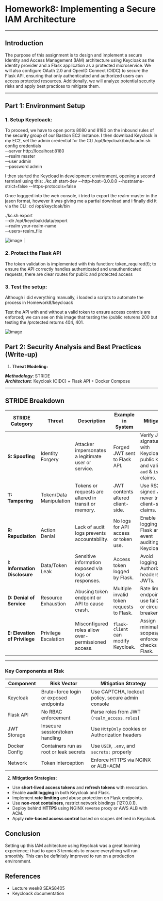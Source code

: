 # Homework8: Implementing a Secure IAM Architecture

---

## Introduction

The purpose of this assignment is to design and implement a secure Identity and Access Management (IAM) architecture using Keycloak as the identity provider and a Flask application as a protected microservice. We will also configure OAuth 2.0 and OpenID Connect (OIDC) to secure the Flask API, ensuring that only authenticated and authorized users can access protected resources. Additionally, we will analyze potential security risks and apply best practices to mitigate them.

---

## Part 1: Environment Setup

### 1. **Setup Keycloack:**
To proceed, we have to open ports 8080 and 8180 on the inbound rules of the security group of our Bastion EC2 instance. I then download Keyclock in my EC2, set the admin credential for the CLI /opt/keycloak/bin/kcadm.sh config credentials \
  --server http://localhost:8180 \
  --realm master \
  --user admin \
  --password admin

  I then started the Keycload in development environment, opening a second termianl using this: ./kc.sh start-dev --http-host=0.0.0.0 --hostname-strict=false --https-protocols=false

  Once loggged into the web console, i tried to export the realm-master in the jason format, however it was giving me a partial download and i finally did it via the CLI:
  cd /opt/keycloak/bin

./kc.sh export \
  --dir /opt/keycloak/data/export \
  --realm your-realm-name \
  --users=realm_file

   
 ![image](https://github.com/user-attachments/assets/72709753-54d7-4252-b3ce-864f65aced34)
                      |


### 2. **Protect the Flask API**
The token validation is implemented with this function: token_required(f); to ensure the API correctly handles authenticated and unauthenticated requests, there are clear routes for public and protected access


### 3. **Test the setup:**
  Although i did everything manually, i loaded a scripts to automate the process in Homework8/keycloack

  Test the API with and without a valid token to ensure access controls are enforced; we can see on this image that testing the /public returens 200 but testing the /protected returns 404, 401.

  ![image](https://github.com/user-attachments/assets/f49ad470-340d-4ed0-9f29-d9f5786a159c)



## Part 2: Security Analysis and Best Practices (Write-up)

1. **Threat Modeling:**

***Methodology***: STRIDE  
***Architecture***: Keycloak (OIDC) + Flask API + Docker Compose

---

## STRIDE Breakdown

| STRIDE Category        | Threat                         | Description | Example in System | Mitigation |
|------------------------|--------------------------------|-------------|--------------------|------------|
| **S: Spoofing**        | Identity Forgery               | Attacker impersonates a legitimate user or service. | Forged JWT sent to Flask API. | Verify JWT signature with Keycloak public keys and validate `aud` & `iss` claims. |
| **T: Tampering**       | Token/Data Manipulation        | Tokens or requests are altered in transit or memory. | JWT contents altered client-side. | Use RS256-signed JWTs; never trust client-side claims. |
| **R: Repudiation**     | Action Denial                  | Lack of audit logs prevents accountability. | No logs for API access or token use. | Enable logging in Flask and event auditing in Keycloak. |
| **I: Information Disclosure** | Data/Token Leak         | Sensitive information exposed via logs or responses. | Access token logged by Flask. | Avoid logging Authorization headers or JWTs. |
| **D: Denial of Service** | Resource Exhaustion          | Abusing token endpoint or API to cause crash. | Multiple invalid token requests to Flask. | Rate limit endpoints; use fail2ban or circuit breakers. |
| **E: Elevation of Privilege** | Privilege Escalation     | Misconfigured roles allow over-permissioned access. | `flask-client` can modify Keycloak. | Assign minimal scopes/roles; enforce role checks in Flask. |

---

### Key Components at Risk

| Component      | Risk Vector                               | Mitigation Strategy |
|----------------|--------------------------------------------|---------------------|
| Keycloak       | Brute-force login or exposed endpoints     | Use CAPTCHA, lockout policy, secure admin console |
| Flask API      | No RBAC enforcement                        | Parse roles from JWT (`realm_access.roles`) |
| JWT Storage    | Insecure session/token handling            | Use `HttpOnly` cookies or Authorization headers |
| Docker Config  | Containers run as root or leak secrets     | Use `USER`, `.env`, and `secrets:` properly |
| Network        | Token interception                         | Enforce HTTPS via NGINX or ALB+ACM |

2. **Mitigation Strategies:**
- Use **short-lived access tokens** and **refresh tokens** with revocation.
- Enable **audit logging** in both Keycloak and Flask.
- Implement **rate limiting** and abuse protection on Flask endpoints.
- Use **non-root containers**, restrict network bindings (127.0.0.1).
- Deploy behind **HTTPS** using NGINX reverse proxy or AWS ALB with ACM.
- Apply **role-based access control** based on scopes defined in Keycloak.
  
## Conclusion
Setting up this IAM achitecture using Keycloak was a great learning experience; i had to open 3 termianls to ensure everything will run smoothly. This can be definitely improved to run on a production environment.

## References
- Lecture week8 SEAS8405
- Keycloack documentation
